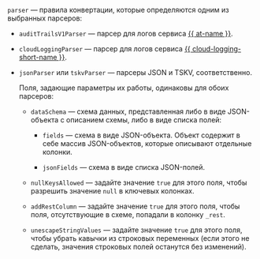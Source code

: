 `parser` — правила конвертации, которые определяются одним из выбранных парсеров:

* `auditTrailsV1Parser` — парсер для логов сервиса [{{ at-name }}](../../../../../audit-trails/).

* `cloudLoggingParser` — парсер для логов сервиса [{{ cloud-logging-short-name }}](../../../../../logging/).

* `jsonParser` или `tskvParser` — парсеры JSON и TSKV, соответственно.

    Поля, задающие параметры их работы, одинаковы для обоих парсеров:

    * `dataSchema` — схема данных, представленная либо в виде JSON-объекта с описанием схемы, либо в виде списка полей:

        * `fields` — схема в виде JSON-объекта. Объект содержит в себе массив JSON-объектов, которые описывают отдельные колонки.

        * `jsonFields` — схема в виде списка JSON-полей.

    * `nullKeysAllowed` — задайте значение `true` для этого поля, чтобы разрешить значение `null` в ключевых колонках.

    * `addRestColumn` — задайте значение `true` для этого поля, чтобы поля, отсутствующие в схеме, попадали в колонку `_rest`.

    * `unescapeStringValues` — задайте значение `true` для этого поля, чтобы убрать кавычки из строковых переменных (если этого не сделать, значения строковых полей останутся без изменений).
